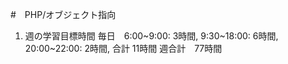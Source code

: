 #　PHP/オブジェクト指向
1. 週の学習目標時間
   毎日　6:00~9:00: 3時間,
        9:30~18:00: 6時間,
        20:00~22:00: 2時間,
        合計 11時間
        週合計　77時間

